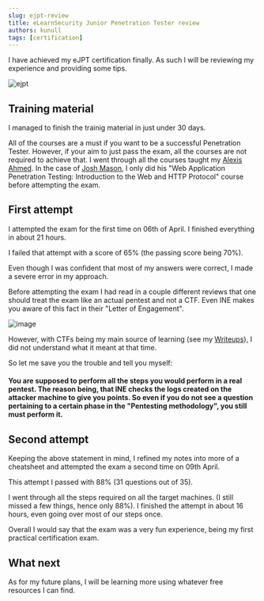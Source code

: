 ```yaml
---
slug: ejpt-review
title: eLearnSecurity Junior Penetration Tester review
authors: kunull
tags: [certification]
---
```


I have achieved my eJPT certification finally.
As such I will be reviewing my experience and providing some tips.

<!-- truncate -->

![ejpt](https://github.com/Kunull/Blog/assets/110326359/a444c80e-1495-41b9-8fa6-c6c72bfdd45c)


## Training material
I managed to finish the trainig material in just under 30 days.

All of the courses are a must if you want to be a successful Penetration Tester. However, if your aim to just pass the exam, all the courses are not required to achieve that.
I went through all the courses taught my [Alexis Ahmed](https://www.linkedin.com/in/alexisahmed/?originalSubdomain=ke).
In the case of [Josh Mason](https://www.linkedin.com/in/joshuacmason/), I only did his "Web Application Penetration Testing: Introduction to the Web and HTTP Protocol" course before attempting the exam.


## First attempt
I attempted the exam for the first time on 06th of April. I finished everything in about 21 hours.

I failed that attempt with a score of 65% (the passing score being 70%).

Even though I was confident that most of my answers were correct, I made a severe error in my approach.

Before attempting the exam I had read in a couple different reviews that one should treat the exam like an actual pentest and not a CTF. Even INE makes you aware of this fact in their "Letter of Engagement".

![image](https://github.com/Kunull/Blog/assets/110326359/5e447490-fb1f-45a3-adab-bfbc1bb2c7ae)

However, with CTFs being my main source of learning (see my [Writeups](https://writeups-kunull.vercel.app/)), I did not understand what it meant at that time. 

So let me save you the trouble and tell you myself: 

#### You are supposed to perform all the steps you would perform in a real pentest. The reason being, that INE checks the logs created on the attacker machine to give you points. So even if you do not see a question pertaining to a certain phase in the "Pentesting methodology", you still must perform it.



## Second attempt
Keeping the above statement in mind, I refined my notes into more of a cheatsheet and attempted the exam a second time on 09th April.

This attempt I passed with 88% (31 questions out of 35).

I went through all the steps required on all the target machines. (I still missed a few things, hence only 88%). I finished the attempt in about 16 hours, even going over most of our steps once.

Overall I would say that the exam was a very fun experience, being my first practical certification exam.


## What next
As for my future plans, I will be learning more using whatever free resources I can find.
